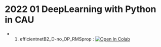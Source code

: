 # 2022 01 DeepLearning with Python in CAU
- 01. efficientnetB2_D-no_OP_RMSprop : [![Open In Colab](https://colab.research.google.com/assets/colab-badge.svg)](https://github.com/Hyeok127/JSH/blob/8f4d5a0cbc12cb566b1db7a757829613eca39f93/efficientnetB2_D_no_OP_RMSprop.ipynb)
